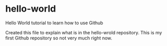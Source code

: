 # hello-world
Hello World tutorial to learn how to use Github

Created this file to explain what is in the hello-wrold repository.  This is my first Github repository so not very much right now.
